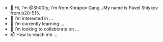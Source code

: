 - 👋 Hi, I’m @Sh00ty, i'm from Khrapov Gang...My name is Pavel Shlykov from b20-515.
- 👀 I’m interested in ...
- 🌱 I’m currently learning ...
- 💞️ I’m looking to collaborate on ...
- 📫 How to reach me ...

<!---
Sh00ty/Sh00ty is a ✨ special ✨ repository because its `README.md` (this file) appears on your GitHub profile.
You can click the Preview link to take a look at your changes.
--->
